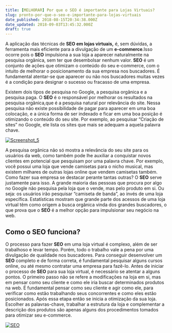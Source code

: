 ```yaml
---
title: [MELHORAR] Por que o SEO é importante para Lojas Virtuais?
slug: pronto-por-que-o-seo-e-importante-para-lojas-virtuais
date_published: 2018-08-15T20:34:38.000Z
date_updated: 2018-09-03T13:45:32.000Z
draft: true
---
```


A aplicação das técnicas de **SEO em lojas virtuais,** é, sem dúvidas, a ferramenta mais eficiente para a divulgação de um **e-commerce**.Isso ocorre pois o **SEO** impulsiona a sua loja a aparecer naturalmente na pesquisa orgânica, sem ter que desembolsar nenhum valor. **SEO** é um conjunto de ações que otimizam o conteúdo do seu e-commerce, com o intuito de melhorar o posicionamento da sua empresa nos buscadores. É fundamental atentar-se que aparecer ou não nos buscadores muitas vezes é a condição para designar o sucesso ou fracasso de uma empresa.

Existem dois tipos de pesquisa no Google, a pesquisa orgânica e a pesquisa paga. O **SEO** é o responsável por melhorar os resultados na pesquisa orgânica,que é a pesquisa natural por relevância do site. Nessa pesquisa não existe possibilidade de pagar para aparecer em uma boa colocação, e a única forma de ser indexado e ficar em uma boa posição é otimizando o conteúdo do seu site. Por exemplo, ao pesquisar “Criação de sites” no Google, ele lista os sites que mais se adequam a aquela palavra chave.

[![Screenshot_5](https://blog.inoweb.com.br/content/images/2016/06/Screenshot_5.png)](https://blog.inoweb.com.br/content/images/2016/06/Screenshot_5.png)

A pesquisa orgânica não só mostra a relevância do seu site para os usuários da web, como também pode lhe auxiliar a conquistar novos clientes em potencial que pesquisam por uma palavra chave. Por exemplo, você possui uma loja que vende camisetas para o nicho musical, mas existem milhares de outras lojas online que vendem camisetas também. Como fazer sua empresa se destacar perante tantas outras? O **SEO** serve justamente para isso. A grande maioria das pessoas que procura por algo no Google não pesquisa pela loja que o vende, mas pelo produto em si. Ou seja: os usuários irão pesquisar “camiseta de banda”, ao invés de uma loja específica. Estatísticas mostram que grande parte dos acessos de uma loja virtual têm como origem a busca orgânica vinda dos grandes buscadores, o que prova que o **SEO** é a melhor opção para impulsionar seu negócio na web.

## Como o SEO funciona?

O processo para fazer **SEO** em uma loja virtual é complexo, além de ser trabalhoso e levar tempo. Porém, todo o trabalho vale a pena por uma divulgação de qualidade nos buscadores. Para conseguir desenvolver um **SEO** completo e de forma correta, é fundamental pesquisar alguns cursos online, ou até mesmo contratar uma empresa para fazê-lo. Antes de iniciar o processo de **SEO** para sua loja virtual, é necessário se atentar a alguns pontos. O primeiro passo não se refere a modificações na loja em si, mas em pensar como seu cliente e como ele iria buscar determinados produtos na web. É fundamental pensar como seu cliente e agir como ele, para verificar como estão trabalhando seus concorrentes e como eles estão posicionados. Após essa etapa então se inicia a otimização da sua loja. Escolher as palavras-chave, trabalhar a estrutura da loja e complementar a descrição dos produtos são apenas alguns dos procedimentos tomados para otimizar seu e-commerce.

[![SEO](https://blog.inoweb.com.br/content/images/2016/06/SEO.jpg)](https://blog.inoweb.com.br/content/images/2016/06/SEO.jpg)
